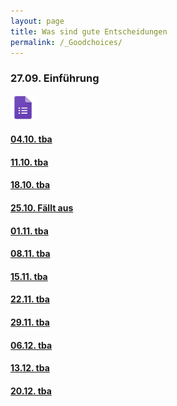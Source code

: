 ```yaml
---
layout: page
title: Was sind gute Entscheidungen
permalink: /_Goodchoices/
---
```


### 27.09. Einführung 
<a href="/q0_goodchoices/" >
<img src="/images/GoogleForms.png" alt="GoogleIcon" height="40" width="40"/>

#### 04.10. tba

#### 11.10. tba

#### 18.10. tba

#### 25.10. Fällt aus

#### 01.11. tba

#### 08.11. tba

#### 15.11. tba

#### 22.11. tba

#### 29.11. tba

#### 06.12. tba

#### 13.12. tba

#### 20.12. tba
